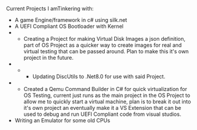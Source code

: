 Current Projects I amTinkering with:
- A game Engine/framework in c# using silk.net
- A UEFI Compliant OS Bootloader with Kernel
- - Creating a Project for making Virtual Disk Images a json definition, part of OS Project as a quicker way to create images for real and virtual testing that can be passed around.
      Plan to make this it's own project in the future.
- - - Updating DiscUtils to .Net8.0 for use with said Project.
- - Created a Qemu Command Builder in C# for quick virtualization for OS Testing, current just runs as the main project in the OS Project to allow me to quickly start a virtual machine,
      plan is to break it out into it's own project an eventually make it a VS Extension that can be used to debug and run UEFI Compliant code from visual studios.
- Writing an Emulator for some old CPUs
